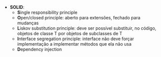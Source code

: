 * **SOLID**:
	* **S**ingle responsibility principle
	* **O**pen/closed principle: aberto para extensões, fechado para mudanças
	* **L**iskov substitution principle: deve ser possível substituir, no código, objetos de classe T por objetos de subclasses de T
	* **I**nterface segregation principle: interface não deve forçar implementação a implementar métodos que ela não usa
	* **D**ependency injection